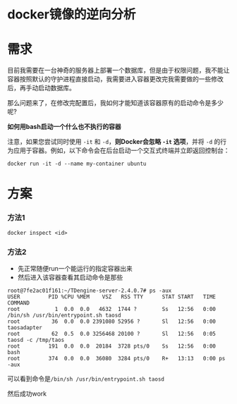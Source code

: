# docker镜像的逆向分析




# 需求

目前我需要在一台神奇的服务器上部署一个数据库，但是由于权限问题，我不能让容器按照默认的守护进程直接启动，我需要进入容器更改完我需要做的一些修改后，再手动启动数据库。

那么问题来了，在修改完配置后，我如何才能知道该容器原有的启动命令是多少呢?





**如何用bash启动一个什么也不执行的容器**



注意，如果您尝试同时使用 `-it` 和 `-d`，**则Docker会忽略 `-it` 选项**，并将 `-d` 的行为应用于容器。例如，以下命令会在后台启动一个交互式终端并立即返回控制台：

```
docker run -it -d --name my-container ubuntu
```



# 方案

 ### 方法1

```
docker inspect <id>
```



### 方法2

- 先正常随便run一个能运行的指定容器出来
- 然后进入该容器查看其启动命令是那些

```
root@7fe2ac01f161:~/TDengine-server-2.4.0.7# ps -aux
USER         PID %CPU %MEM    VSZ   RSS TTY      STAT START   TIME COMMAND
root           1  0.0  0.0   4632  1744 ?        Ss   12:56   0:00 /bin/sh /usr/bin/entrypoint.sh taosd
root          36  0.0  0.0 2391080 52956 ?       Sl   12:56   0:00 taosadapter
root          62  0.5  0.0 3256468 20100 ?       Sl   12:56   0:05 taosd -c /tmp/taos
root         191  0.0  0.0  20184  3728 pts/0    Ss   12:56   0:00 bash
root         374  0.0  0.0  36080  3284 pts/0    R+   13:13   0:00 ps -aux
```

可以看到命令是`/bin/sh /usr/bin/entrypoint.sh taosd`

然后成功work

